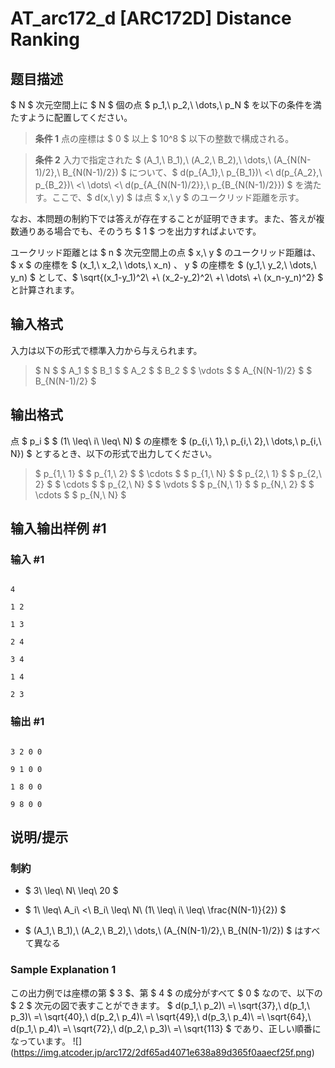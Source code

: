 # AT_arc172_d [ARC172D] Distance Ranking

## 题目描述

[problemUrl]: https://atcoder.jp/contests/arc172/tasks/arc172_d

$ N $ 次元空間上に $ N $ 個の点 $ p_1,\ p_2,\ \dots,\ p_N $ を以下の条件を満たすように配置してください。

> **条件 1** 点の座標は $ 0 $ 以上 $ 10^8 $ 以下の整数で構成される。
> 
> **条件 2** 入力で指定された $ (A_1,\ B_1),\ (A_2,\ B_2),\ \dots,\ (A_{N(N-1)/2},\ B_{N(N-1)/2}) $ について、$ d(p_{A_1},\ p_{B_1})\ <\ d(p_{A_2},\ p_{B_2})\ <\ \dots\ <\ d(p_{A_{N(N-1)/2}},\ p_{B_{N(N-1)/2}}) $ を満たす。ここで、$ d(x,\ y) $ は点 $ x,\ y $ のユークリッド距離を示す。

なお、本問題の制約下では答えが存在することが証明できます。また、答えが複数通りある場合でも、そのうち $ 1 $ つを出力すればよいです。

  ユークリッド距離とは $ n $ 次元空間上の点 $ x,\ y $ のユークリッド距離は、$ x $ の座標を $ (x_1,\ x_2,\ \dots,\ x_n) $、$ y $ の座標を $ (y_1,\ y_2,\ \dots,\ y_n) $ として、$ \sqrt{(x_1-y_1)^2\ +\ (x_2-y_2)^2\ +\ \dots\ +\ (x_n-y_n)^2} $ と計算されます。

## 输入格式

入力は以下の形式で標準入力から与えられます。

> $ N $ $ A_1 $ $ B_1 $ $ A_2 $ $ B_2 $ $ \vdots $ $ A_{N(N-1)/2} $ $ B_{N(N-1)/2} $

## 输出格式

点 $ p_i $ $ (1\ \leq\ i\ \leq\ N) $ の座標を $ (p_{i,\ 1},\ p_{i,\ 2},\ \dots,\ p_{i,\ N}) $ とするとき、以下の形式で出力してください。

> $ p_{1,\ 1} $ $ p_{1,\ 2} $ $ \cdots $ $ p_{1,\ N} $ $ p_{2,\ 1} $ $ p_{2,\ 2} $ $ \cdots $ $ p_{2,\ N} $ $ \vdots $ $ p_{N,\ 1} $ $ p_{N,\ 2} $ $ \cdots $ $ p_{N,\ N} $

## 输入输出样例 #1

### 输入 #1

```
4
1 2
1 3
2 4
3 4
1 4
2 3
```

### 输出 #1

```
3 2 0 0
9 1 0 0
1 8 0 0
9 8 0 0
```

## 说明/提示

### 制約

- $ 3\ \leq\ N\ \leq\ 20 $
- $ 1\ \leq\ A_i\ <\ B_i\ \leq\ N\ (1\ \leq\ i\ \leq\ \frac{N(N-1)}{2}) $
- $ (A_1,\ B_1),\ (A_2,\ B_2),\ \dots,\ (A_{N(N-1)/2},\ B_{N(N-1)/2}) $ はすべて異なる
 
### Sample Explanation 1

この出力例では座標の第 $ 3 $、第 $ 4 $ の成分がすべて $ 0 $ なので、以下の $ 2 $ 次元の図で表すことができます。 $ d(p_1,\ p_2)\ =\ \sqrt{37},\ d(p_1,\ p_3)\ =\ \sqrt{40},\ d(p_2,\ p_4)\ =\ \sqrt{49},\ d(p_3,\ p_4)\ =\ \sqrt{64},\ d(p_1,\ p_4)\ =\ \sqrt{72},\ d(p_2,\ p_3)\ =\ \sqrt{113} $ であり、正しい順番になっています。 !\[\](https://img.atcoder.jp/arc172/2df65ad4071e638a89d365f0aaecf25f.png)